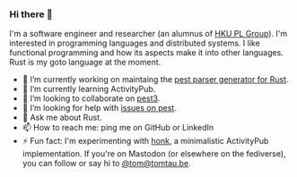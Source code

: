 ### Hi there 👋

I'm a software engineer and researcher (an alumnus of [HKU PL Group](https://hkuplg.github.io)). I'm interested in programming languages and distributed systems. I like functional programming and how its aspects make it into other languages. Rust is my goto language at the moment.

- 🔭 I’m currently working on maintaing the [pest parser generator for Rust](https://pest.rs).
- 🌱 I’m currently learning ActivityPub.
- 👯 I’m looking to collaborate on [pest3](https://github.com/pest-parser/pest/discussions/640#discussioncomment-5714118).
- 🤔 I’m looking for help with [issues on pest](https://github.com/pest-parser/pest/issues?q=is%3Aissue+is%3Aopen+label%3Ahelp-wanted).
- 💬 Ask me about Rust.
- 📫 How to reach me: ping me on GitHub or LinkedIn
- ⚡ Fun fact: I'm experimenting with [honk](https://humungus.tedunangst.com/r/honk), a minimalistic ActivityPub implementation. If you're on Mastodon (or elsewhere on the fediverse), you can follow or say hi to [@tom@tomtau.be](https://tomtau.be/u/tom).
